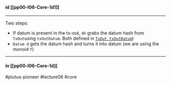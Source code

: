 #### id [[pp00-l06-Core-1d1]]
---

Two steps:
- If datum is present in the tx-out, `dh` grabs the datum hash from `TxOut`using `txOutDatum`. Both defined in [`TxOut`, `txOutDatum`](https://github.com/input-output-hk/plutus/blob/master/plutus-ledger-api/src/Plutus/V1/Ledger/Tx.hs))
-  `Datum d` gets the datum hash and turns it into datum (we are using the monoid `f`)

---
#### in [[pp00-l06-Core-1d]]

#plutus-pioneer #lecture06 #core 